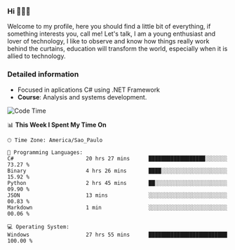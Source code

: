 


### Hi 🙋🏽‍♂️

Welcome to my profile, here you should find a little bit of everything, if something interests you, call me! Let's talk,
I am a young enthusiast and lover of technology, I like to observe and know how things really work behind the curtains, 
education will transform the world, especially when it is allied to technology.

### Detailed information
* Focused in aplications C# using .NET Framework
* **Course**: Analysis and systems development.

<!--START_SECTION:waka-->
![Code Time](http://img.shields.io/badge/Code%20Time-695%20hrs%2042%20mins-blue)

📊 **This Week I Spent My Time On** 

```text
🕑︎ Time Zone: America/Sao_Paulo

💬 Programming Languages: 
C#                       20 hrs 27 mins      ██████████████████░░░░░░░   73.27 % 
Binary                   4 hrs 26 mins       ████░░░░░░░░░░░░░░░░░░░░░   15.92 % 
Python                   2 hrs 45 mins       ██░░░░░░░░░░░░░░░░░░░░░░░   09.90 % 
JSON                     13 mins             ░░░░░░░░░░░░░░░░░░░░░░░░░   00.83 % 
Markdown                 1 min               ░░░░░░░░░░░░░░░░░░░░░░░░░   00.06 % 

💻 Operating System: 
Windows                  27 hrs 55 mins      █████████████████████████   100.00 % 
```


<!--END_SECTION:waka-->



